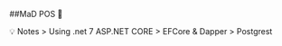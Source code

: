 ##MaD POS 🧸

💡 Notes
	> Using .net 7 ASP.NET CORE
        > EFCore & Dapper
        > Postgrest




